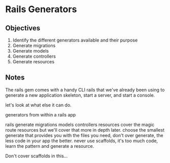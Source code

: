 # Rails Generators

## Objectives

1. Identify the different generators available and their purpose
2. Generate migrations
3. Generate models
4. Generate controllers
5. Generate resources


## Notes

The rails gem comes with a handy CLI rails that we've already been using to generate a new application skeleton, start a server, and start a console.

let's look at what else it can do.

generators
from within a rails app

rails generate
migrations
models
controllers
resources
cover the magic route resources but we'll cover that more in depth later.
choose the smallest generate that provides you with the files you need, don't over generate, the less code in your app the better. never use scaffolds, it's too much code, learn the pattern and generate a resource.

Don't cover scaffolds in this...
